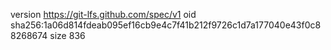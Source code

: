 version https://git-lfs.github.com/spec/v1
oid sha256:1a06d814fdeab095ef16cb9e4c7f41b212f9726c1d7a177040e43f0c88268674
size 836
